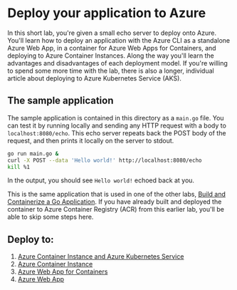 # Deploy your application to Azure

In this short lab, you're given a small echo server to deploy onto Azure. You'll learn how to
deploy an application with the Azure CLI as a standalone Azure Web App, in a container for Azure Web Apps for Containers, and deploying to Azure Container Instances. Along the way you'll learn the advantages and disadvantages of each deployment model. If you're willing to spend some more time with the lab, there is also a longer, individual article about deploying to Azure Kubernetes Service (AKS).

## The sample application

The sample application is contained in this directory as a `main.go` file. You can test it by running
locally and sending any HTTP request with a body to `localhost:8080/echo`. This echo server repeats back the POST body of the request, and then prints it locally on the server to stdout.

```bash
go run main.go &
curl -X POST --data 'Hello world!' http://localhost:8080/echo
kill %1
```

In the output, you should see `Hello world!` echoed back at you.

This is the same application that is used in one of the other labs, [Build and Containerize a Go Application](/1-app-hello-echo).
If you have already built and deployed the container to Azure Container Registry (ACR) from this earlier lab,
you'll be able to skip some steps here.

## Deploy to:

1. [Azure Container Instance and Azure Kubernetes Service](2-1-azure-aci-aks.md)
1. [Azure Container Instance](2-2-azure-container-instance.md)
1. [Azure Web App for Containers](2-3-azure-web-app-for-containers.md)
1. [Azure Web App](2-4-azure-web-app.md)
